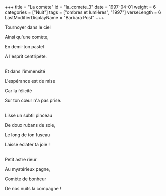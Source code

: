 +++
title = "La comète"
id = "la_comete_3"
date = 1997-04-01
weight = 6
categories = ["Nuit"]
tags = ["ombres et lumières", "1997"]
verseLength = 6
LastModifierDisplayName = "Barbara Post"
+++

Tournoyer dans le ciel

Ainsi qu'une comète,

En demi-ton pastel

A l'esprit centripète.

 \
Et dans l'immensité

L'espérance est de mise

Car la félicité

Sur ton cœur n'a pas prise.

 \
Lisse un subtil pinceau

De doux rubans de soie,

Le long de ton fuseau

Laisse éclater ta joie !

 \
Petit astre rieur

Au mystérieux pagne,

Comète de bonheur

De nos nuits la compagne !

